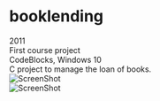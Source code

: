 # booklending
2011<br/>
First course project<br/>
CodeBlocks, Windows 10<br/>
C project to manage the loan of books.<br/>
![ScreenShot](https://raw.githubusercontent.com/izemauricio/booklending/master/Screenshots/screenshot-1.png)<br/>
![ScreenShot](https://raw.githubusercontent.com/izemauricio/booklending/master/Screenshots/screenshot-2.PNG)<br/>
